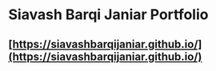 # Siavash Barqi Janiar Portfolio
## [https://siavashbarqijaniar.github.io/](https://siavashbarqijaniar.github.io/)
